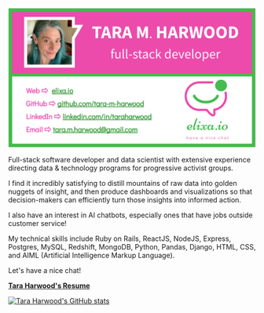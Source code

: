 ![Tara M. Harwood, full-stack developer, tara.m.harwood@gmail.com](https://github.com/tara-m-harwood/elixa-duxworth-frontend/blob/main/public/contact%20slide.png)


Full-stack software developer and data scientist with extensive experience directing data & technology programs for progressive activist groups.

I find it incredibly satisfying to distill mountains of raw data into golden nuggets of insight, and then produce dashboards and visualizations so that decision-makers can efficiently turn those insights into informed action.  

I also have an interest in AI chatbots, especially ones that have jobs outside customer service!

My technical skills include Ruby on Rails, ReactJS, NodeJS, Express, Postgres, MySQL, Redshift, MongoDB, Python, Pandas, Django, HTML, CSS, and AIML (Artificial Intelligence Markup Language).

Let's have a nice chat!

**[Tara Harwood's Resume](https://drive.google.com/file/d/1Z39aYWpAQNXLum2oB2gg2oVK7wjl6rTq/view)**

[![Tara Harwood's GitHub stats](https://github-readme-stats.vercel.app/api?username=tara-m-harwood&show_icons=true&theme=radical)](https://github.com/tara-m-harwood/github-readme-stats)
